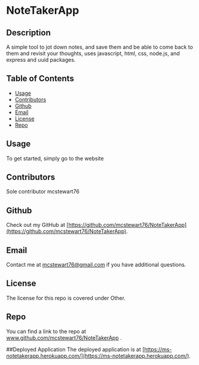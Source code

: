 # NoteTakerApp

## Description
A simple tool to jot down notes, and save them and be able to come back to them and revisit your thoughts, uses javascript, html, css, node.js, and express and uuid packages. 

## Table of Contents
* [Usage](#usage)
* [Contributors](#contributors)
* [Github](#github)
* [Email](#email)
* [License](#license)
* [Repo](#repo)

## Usage
To get started, simply go to the website 

## Contributors
Sole contributor mcstewart76

## Github
Check out my GitHub at [https://github.com/mcstewart76/NoteTakerApp](https://github.com/mcstewart76/NoteTakerApp). 

## Email
Contact me at <a href="MAILTO:mcstewart76@gmail.com">mcstewart76@gmail.com</a> if you have additional questions. 

## License
The license for this repo is covered under Other. 

## Repo
You can find a link to the repo at www.github.com/mcstewart76/NoteTakerApp .

##Deployed Application
The deployed application is at [https://ms-notetakerapp.herokuapp.com/](https://ms-notetakerapp.herokuapp.com/).
